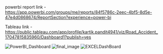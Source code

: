 powerbi report link - https://app.powerbi.com/groups/me/reports/84f5786c-2eec-4bf5-8d5e-47e4d0868674/ReportSection?experience=power-bi


Tableau link - https://public.tableau.com/app/profile/kartik.pandit4941/viz/Road_Accident_17047815835960/Dashboard1?publish=yes

![PowerBI_Dashboard](https://github.com/kartikpandit712/Data-Analyst-Portfolio-Project/assets/94665227/281cd9e5-d2f1-4a5d-a4c7-f7b854e547ae)
![final_image](https://github.com/kartikpandit712/Data-Analyst-Portfolio-Project/assets/94665227/5614d6f8-04c9-4375-af3c-b0f482dbcbd6)
![EXCELDashBoard](https://github.com/kartikpandit712/Data-Analyst-Portfolio-Project/assets/94665227/932fbcfa-ac5f-4cc8-b1d8-e5078954f745)
